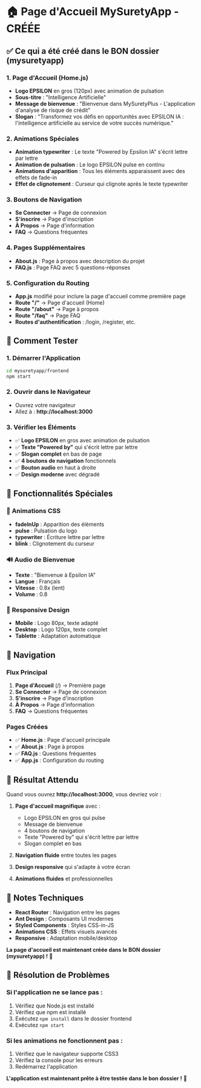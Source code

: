 # 🏠 Page d'Accueil MySuretyApp - CRÉÉE

## ✅ Ce qui a été créé dans le BON dossier (mysuretyapp)

### 1. **Page d'Accueil (Home.js)**
- **Logo EPSILON** en gros (120px) avec animation de pulsation
- **Sous-titre** : "Intelligence Artificielle"
- **Message de bienvenue** : "Bienvenue dans MySuretyPlus - L'application d'analyse de risque de crédit"
- **Slogan** : "Transformez vos défis en opportunités avec EPSILON IA : l'intelligence artificielle au service de votre succès numérique."

### 2. **Animations Spéciales**
- **Animation typewriter** : Le texte "Powered by Epsilon IA" s'écrit lettre par lettre
- **Animation de pulsation** : Le logo EPSILON pulse en continu
- **Animations d'apparition** : Tous les éléments apparaissent avec des effets de fade-in
- **Effet de clignotement** : Curseur qui clignote après le texte typewriter

### 3. **Boutons de Navigation**
- **Se Connecter** → Page de connexion
- **S'inscrire** → Page d'inscription  
- **À Propos** → Page d'information
- **FAQ** → Questions fréquentes

### 4. **Pages Supplémentaires**
- **About.js** : Page à propos avec description du projet
- **FAQ.js** : Page FAQ avec 5 questions-réponses

### 5. **Configuration du Routing**
- **App.js** modifié pour inclure la page d'accueil comme première page
- **Route "/"** → Page d'accueil (Home)
- **Route "/about"** → Page à propos
- **Route "/faq"** → Page FAQ
- **Routes d'authentification** : /login, /register, etc.

## 🚀 Comment Tester

### 1. **Démarrer l'Application**
```bash
cd mysuretyapp/frontend
npm start
```

### 2. **Ouvrir dans le Navigateur**
- Ouvrez votre navigateur
- Allez à : **http://localhost:3000**

### 3. **Vérifier les Éléments**
- ✅ **Logo EPSILON** en gros avec animation de pulsation
- ✅ **Texte "Powered by"** qui s'écrit lettre par lettre
- ✅ **Slogan complet** en bas de page
- ✅ **4 boutons de navigation** fonctionnels
- ✅ **Bouton audio** en haut à droite
- ✅ **Design moderne** avec dégradé

## 🎯 Fonctionnalités Spéciales

### 🎨 **Animations CSS**
- **fadeInUp** : Apparition des éléments
- **pulse** : Pulsation du logo
- **typewriter** : Écriture lettre par lettre
- **blink** : Clignotement du curseur

### 🔊 **Audio de Bienvenue**
- **Texte** : "Bienvenue à Epsilon IA"
- **Langue** : Français
- **Vitesse** : 0.8x (lent)
- **Volume** : 0.8

### 📱 **Responsive Design**
- **Mobile** : Logo 80px, texte adapté
- **Desktop** : Logo 120px, texte complet
- **Tablette** : Adaptation automatique

## 🔄 **Navigation**

### **Flux Principal**
1. **Page d'Accueil** (/) → Première page
2. **Se Connecter** → Page de connexion
3. **S'inscrire** → Page d'inscription
4. **À Propos** → Page d'information
5. **FAQ** → Questions fréquentes

### **Pages Créées**
- ✅ **Home.js** : Page d'accueil principale
- ✅ **About.js** : Page à propos
- ✅ **FAQ.js** : Questions fréquentes
- ✅ **App.js** : Configuration du routing

## 🎉 **Résultat Attendu**

Quand vous ouvrez **http://localhost:3000**, vous devriez voir :

1. **Page d'accueil magnifique** avec :
   - Logo EPSILON en gros qui pulse
   - Message de bienvenue
   - 4 boutons de navigation
   - Texte "Powered by" qui s'écrit lettre par lettre
   - Slogan complet en bas

2. **Navigation fluide** entre toutes les pages

3. **Design responsive** qui s'adapte à votre écran

4. **Animations fluides** et professionnelles

## 📝 **Notes Techniques**

- **React Router** : Navigation entre les pages
- **Ant Design** : Composants UI modernes
- **Styled Components** : Styles CSS-in-JS
- **Animations CSS** : Effets visuels avancés
- **Responsive** : Adaptation mobile/desktop

**La page d'accueil est maintenant créée dans le BON dossier (mysuretyapp) !** 🚀

## 🐛 **Résolution de Problèmes**

### Si l'application ne se lance pas :
1. Vérifiez que Node.js est installé
2. Vérifiez que npm est installé
3. Exécutez `npm install` dans le dossier frontend
4. Exécutez `npm start`

### Si les animations ne fonctionnent pas :
1. Vérifiez que le navigateur supporte CSS3
2. Vérifiez la console pour les erreurs
3. Redémarrez l'application

**L'application est maintenant prête à être testée dans le bon dossier !** 🎉

